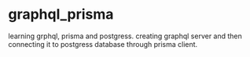 # graphql_prisma
learning grphql, prisma and postgress.
creating graphql server and then connecting it to postgress database through prisma client.
